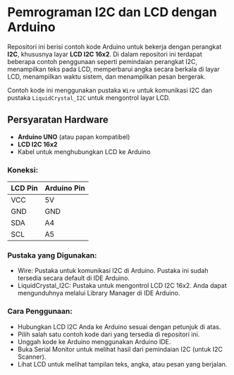 # Pemrograman I2C dan LCD dengan Arduino

Repositori ini berisi contoh kode Arduino untuk bekerja dengan perangkat **I2C**, khususnya layar **LCD I2C 16x2**. Di dalam repositori ini terdapat beberapa contoh penggunaan seperti pemindaian perangkat I2C, menampilkan teks pada LCD, memperbarui angka secara berkala di layar LCD, menampilkan waktu sistem, dan menampilkan pesan bergerak.

Contoh kode ini menggunakan pustaka `Wire` untuk komunikasi I2C dan pustaka `LiquidCrystal_I2C` untuk mengontrol layar LCD.

## Persyaratan Hardware

- **Arduino UNO** (atau papan kompatibel)
- **LCD I2C 16x2**
- Kabel untuk menghubungkan LCD ke Arduino

### Koneksi:

| LCD Pin   | Arduino Pin  |
|-----------|--------------|
| VCC       | 5V           |
| GND       | GND          |
| SDA       | A4           |
| SCL       | A5           |


### Pustaka yang Digunakan:
- Wire: Pustaka untuk komunikasi I2C di Arduino. Pustaka ini sudah tersedia secara default di IDE Arduino.
- LiquidCrystal_I2C: Pustaka untuk mengontrol LCD I2C 16x2. Anda dapat mengunduhnya melalui Library Manager di IDE Arduino.

### Cara Penggunaan:
- Hubungkan LCD I2C Anda ke Arduino sesuai dengan petunjuk di atas.
- Pilih salah satu contoh kode dari yang tersedia di repositori ini.
- Unggah kode ke Arduino menggunakan Arduino IDE.
- Buka Serial Monitor untuk melihat hasil dari pemindaian I2C (untuk I2C Scanner).
- Lihat LCD untuk melihat tampilan teks, angka, atau pesan yang berjalan.


